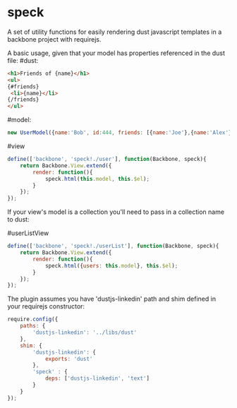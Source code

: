 speck
=====

A set of utility functions for easily rendering dust javascript templates in a backbone project with requirejs. 

A basic usage, given that your model has properties referenced in the dust file:
#dust:
```html
<h1>Friends of {name}</h1>
<ul>
{#friends}
 <li>{name}</li>
{/friends}
</ul>
```

#model:
```javascript
new UserModel({name:'Bob', id:444, friends: [{name:'Joe'},{name:'Alex'}]});
```

#view
```javascript
define(['backbone', 'speck!./user'], function(Backbone, speck){
	return Backbone.View.extend({
		render: function(){
			speck.html(this.model, this.$el);
		}
	});
});
```

If your view's model is a collection you'll need to pass in a collection name to dust:

#userListView
```javascript
define(['backbone', 'speck!./userList'], function(Backbone, speck){
	return Backbone.View.extend({
		render: function(){
			speck.html({users: this.model}, this.$el);
		}
	});
});
```

The plugin assumes you have 'dustjs-linkedin' path and shim defined in your requirejs constructor:

```javascript
require.config({
	paths: {
		'dustjs-linkedin': '../libs/dust'
	},
	shim: {
		'dustjs-linkedin': {
			exports: 'dust'
		},
		'speck' : {
			deps: ['dustjs-linkedin', 'text']
		}
	}
});
```